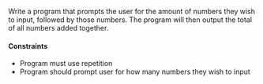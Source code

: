 Write a program that prompts the user for the amount of numbers they wish to input, followed by those numbers. The program will then output the total of all numbers added together. 

#### Constraints
- Program must use repetition 
- Program should prompt user for how many numbers they wish to input